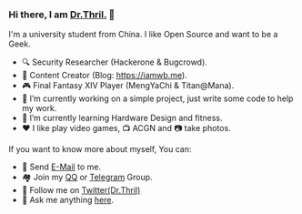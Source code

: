 ### Hi there, I am [Dr.Thril.](https://github.com/wbsdty331) 👋

I'm a university student from China. I like Open Source and want to be a Geek.

- 🔍 Security Researcher (Hackerone & Bugcrowd).
- 📝 Content Creator (Blog: https://iamwb.me).
- 🎮 Final Fantasy XIV Player (MengYaChi & Titan@Mana). 
- 🔭 I’m currently working on a simple project, just write some code to help my work.
- 🌱 I’m currently learning Hardware Design and fitness.
- ❤️ I like play video games, 📺 ACGN and 📷 take photos.

If you want to know more about myself, You can:

- 📧 Send [E-Mail](mailto:wbsdty331@outlook.com) to me.
- 🏘️ Join my [QQ](https://jq.qq.com/?_wv=1027&k=LPTsW7o8) or [Telegram](https://t.me/joinchat/Buj3kErIJg_zBlfBgyQIew) Group.
- 📇 Follow me on [Twitter(Dr.Thril)](https://twitter.com/dr_thril)
- 🙋 Ask me anything [here](https://github.com/wbsdty331/wbsdty331/issues).
